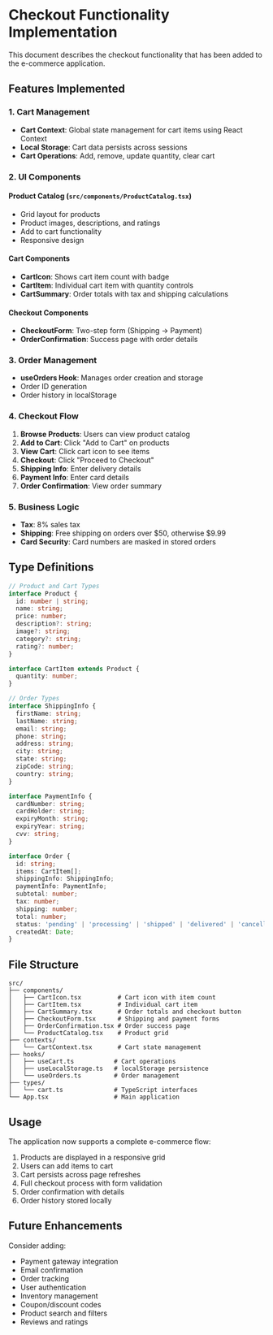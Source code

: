 # Checkout Functionality Implementation

This document describes the checkout functionality that has been added to the e-commerce application.

## Features Implemented

### 1. Cart Management
- **Cart Context**: Global state management for cart items using React Context
- **Local Storage**: Cart data persists across sessions
- **Cart Operations**: Add, remove, update quantity, clear cart

### 2. UI Components

#### Product Catalog (`src/components/ProductCatalog.tsx`)
- Grid layout for products
- Product images, descriptions, and ratings
- Add to cart functionality
- Responsive design

#### Cart Components
- **CartIcon**: Shows cart item count with badge
- **CartItem**: Individual cart item with quantity controls
- **CartSummary**: Order totals with tax and shipping calculations

#### Checkout Components
- **CheckoutForm**: Two-step form (Shipping → Payment)
- **OrderConfirmation**: Success page with order details

### 3. Order Management
- **useOrders Hook**: Manages order creation and storage
- Order ID generation
- Order history in localStorage

### 4. Checkout Flow

1. **Browse Products**: Users can view product catalog
2. **Add to Cart**: Click "Add to Cart" on products
3. **View Cart**: Click cart icon to see items
4. **Checkout**: Click "Proceed to Checkout"
5. **Shipping Info**: Enter delivery details
6. **Payment Info**: Enter card details
7. **Order Confirmation**: View order summary

### 5. Business Logic

- **Tax**: 8% sales tax
- **Shipping**: Free shipping on orders over $50, otherwise $9.99
- **Card Security**: Card numbers are masked in stored orders

## Type Definitions

```typescript
// Product and Cart Types
interface Product {
  id: number | string;
  name: string;
  price: number;
  description?: string;
  image?: string;
  category?: string;
  rating?: number;
}

interface CartItem extends Product {
  quantity: number;
}

// Order Types
interface ShippingInfo {
  firstName: string;
  lastName: string;
  email: string;
  phone: string;
  address: string;
  city: string;
  state: string;
  zipCode: string;
  country: string;
}

interface PaymentInfo {
  cardNumber: string;
  cardHolder: string;
  expiryMonth: string;
  expiryYear: string;
  cvv: string;
}

interface Order {
  id: string;
  items: CartItem[];
  shippingInfo: ShippingInfo;
  paymentInfo: PaymentInfo;
  subtotal: number;
  tax: number;
  shipping: number;
  total: number;
  status: 'pending' | 'processing' | 'shipped' | 'delivered' | 'cancelled';
  createdAt: Date;
}
```

## File Structure

```
src/
├── components/
│   ├── CartIcon.tsx          # Cart icon with item count
│   ├── CartItem.tsx          # Individual cart item
│   ├── CartSummary.tsx       # Order totals and checkout button
│   ├── CheckoutForm.tsx      # Shipping and payment forms
│   ├── OrderConfirmation.tsx # Order success page
│   └── ProductCatalog.tsx    # Product grid
├── contexts/
│   └── CartContext.tsx       # Cart state management
├── hooks/
│   ├── useCart.ts           # Cart operations
│   ├── useLocalStorage.ts   # localStorage persistence
│   └── useOrders.ts         # Order management
├── types/
│   └── cart.ts              # TypeScript interfaces
└── App.tsx                  # Main application
```

## Usage

The application now supports a complete e-commerce flow:

1. Products are displayed in a responsive grid
2. Users can add items to cart
3. Cart persists across page refreshes
4. Full checkout process with form validation
5. Order confirmation with details
6. Order history stored locally

## Future Enhancements

Consider adding:
- Payment gateway integration
- Email confirmation
- Order tracking
- User authentication
- Inventory management
- Coupon/discount codes
- Product search and filters
- Reviews and ratings